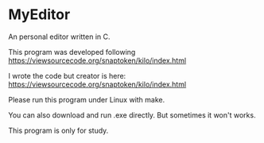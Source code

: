 # MyEditor
An personal editor written in C. 

This program was developed following https://viewsourcecode.org/snaptoken/kilo/index.html

I wrote the code but creator is here: https://viewsourcecode.org/snaptoken/kilo/index.html

Please run this program under Linux with make.

You can also download and run .exe directly. But sometimes it won't works.

This program is only for study.
